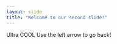 ```yaml
---
layout: slide
title: "Welcome to our second slide!"
---
```

Ultra COOL
Use the left arrow to go back!
